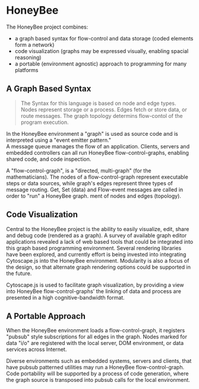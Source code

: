 HoneyBee
========
The HoneyBee project combines: 
 * a graph based syntax for flow-control and data storage (coded elements form a network)
 * code visualization (graphs may be expressed visually, enabling spacial reasoning)
 * a portable (environment agnostic) approach to programming for many platforms


A Graph Based Syntax
--------------------
>The Syntax for this language is based on node and edge types. Nodes represent storage or a process. Edges fetch or store data, or route messages. The graph topology determins flow-contol of the program execution.

In the HoneyBee environment a "graph" is used as source code and is interpreted using a "event emitter pattern."  
A message queue manages the flow of an application. Clients, servers and embedded controllers can all run 
HoneyBee flow-control-graphs, enabling shared code, and code inspection. 

A "flow-control-graph", is a "directed, multi-graph" (for the mathematicians). 
The nodes of a flow-control-graph represent executable steps or data sources, 
while graph's edges represent three types of message routing. Get, Set (data) and Flow-event messages are called in order to "run" a HoneyBee graph.
ment of nodes and edges (topology).


Code Visualization
------------------
Central to the HoneyBee project is the ability to easily visualize, edit, share and debug code (rendered as a graph).
A survey of available graph editor applications revealed a lack of web based tools that could be integrated into this graph based 
programming environment. Several rendering libraries have been explored, and currently effort is being invested into integrating 
Cytoscape.js into the HoneyBee environment. Modularity is also a focus of the design, so that alternate graph rendering options could be supported 
in the future.

Cytoscape.js is used to facilitate graph visualization, by providing a view into HoneyBee flow-control-graphs' the linking of data and process are presented in a high cognitive-bandwidth format. 


A Portable Approach
-------------------
When the HoneyBee environment loads a flow-control-graph, it registers "pubsub" style subscriptions for all edges in
the graph. Nodes marked for data "i/o" are registered with the local server, DOM environment, or data services across Internet. 

Diverse environments such as embedded systems, servers and clients, that have pubsub patterned utilities may run a HoneyBee flow-control-graph. 
Code portability will be supported by a process of code generation, where the graph source is transposed into pubsub calls for the local environment.
